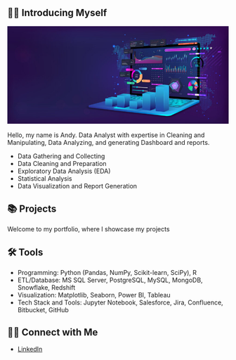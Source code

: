 ## 🙋‍♂️ **Introducing Myself**

![image_alt](https://github.com/andyalwaysok/andyalwaysok/blob/9c620f957499f868ab41e1ecdd93d15be6baebba/data%20analyst.jpg)

Hello, my name is Andy. Data Analyst with expertise in Cleaning and Manipulating, Data Analyzing, and generating Dashboard and reports.

- Data Gathering and Collecting
- Data Cleaning and Preparation
- Exploratory Data Analysis (EDA)
- Statistical Analysis
- Data Visualization and Report Generation

## 📚 **Projects**

Welcome to my portfolio, where I showcase my projects

## 🛠️ **Tools**
- Programming:          Python (Pandas, NumPy, Scikit-learn, SciPy), R
- ETL/Database:         MS SQL Server, PostgreSQL, MySQL, MongoDB, Snowflake, Redshift
- Visualization:        Matplotlib, Seaborn, Power BI, Tableau
- Tech Stack and Tools: Jupyter Notebook, Salesforce, Jira, Confluence, Bitbucket, GitHub

## 👋🏻 **Connect with Me**
- [LinkedIn](https://www.linkedin.com/in/andyyoon7/)
